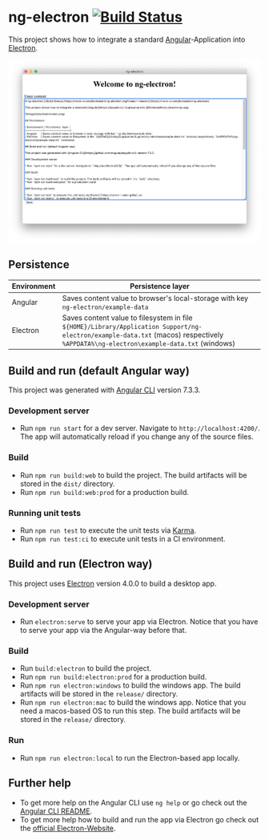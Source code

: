 # ng-electron [![Build Status](https://travis-ci.com/borisskert/ng-electron.svg?branch=master)](https://travis-ci.com/borisskert/ng-electron)

This project shows how to integrate a standard [Angular](https://angular.io)-Application into [Electron](https://electronjs.org). 

![image](doc/mainscreen.png)

## Persistence

| Environment | Persistence  layer |
|-------------|--------------------|
| Angular     | Saves content value to browser's local-storage with key `ng-electron/example-data`
| Electron    | Saves content value to filesystem in file `${HOME}/Library/Application Support/ng-electron/example-data.txt` (macos) respectively `%APPDATA%\ng-electron\example-data.txt` (windows)

## Build and run (default Angular way)

This project was generated with [Angular CLI](https://github.com/angular/angular-cli) version 7.3.3.

### Development server

* Run `npm run start` for a dev server. Navigate to `http://localhost:4200/`. The app will automatically reload if you change any of the source files.

### Build

* Run `npm run build:web` to build the project. The build artifacts will be stored in the `dist/` directory.
* Run `npm run build:web:prod` for a production build. 

### Running unit tests

* Run `npm run test` to execute the unit tests via [Karma](https://karma-runner.github.io).
* Run `npm run test:ci` to execute unit tests in a CI environment.

## Build and run (Electron way)

This project uses [Electron](https://electronjs.org) version 4.0.0 to build a desktop app.

### Development server

* Run `electron:serve` to serve your app via Electron.
Notice that you have to serve your app via the Angular-way before that.

### Build

* Run `build:electron` to build the project.
* Run `npm run build:electron:prod` for a production build.
* Run `npm run electron:windows` to build the windows app. The build artifacts will be stored in the `release/` directory.
* Run `npm run electron:mac` to build the windows app. Notice that you need a macos-based OS to run this step. The build artifacts will be stored in the `release/` directory.

### Run

* Run `npm run electron:local` to run the Electron-based app locally.

## Further help

* To get more help on the Angular CLI use `ng help` or go check out the [Angular CLI README](https://github.com/angular/angular-cli/blob/master/README.md).
* To get more help how to build and run the app via Electron go check out the [official Electron-Website](https://electronjs.org).
